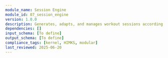 ```yaml
---
module_name: Session Engine
module_id: 07_session_engine
version: 1.0.0
description: Generates, adapts, and manages workout sessions according to phase, safety, and individual needs.
dependencies: []
input_schema: [To define]
output_schema: [To define]
compliance_tags: [kernel, HIMKS, modular]
last_reviewed: 2025-06-20
---
```

